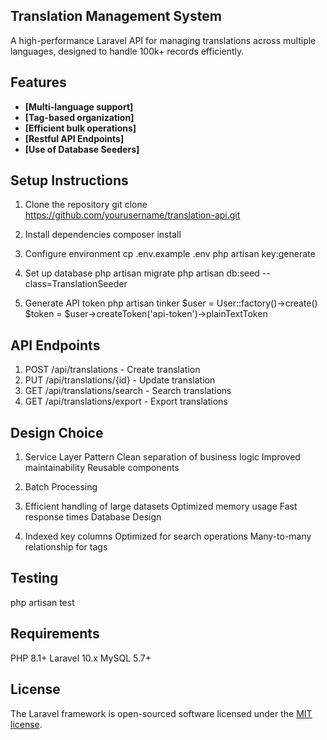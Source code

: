 ## Translation Management System

A high-performance Laravel API for managing translations across multiple languages, designed to handle 100k+ records efficiently.

## Features

- **[Multi-language support]**
- **[Tag-based organization]**
- **[Efficient bulk operations]**
- **[Restful API Endpoints]**
- **[Use of Database Seeders]**

## Setup Instructions

1. Clone the repository git clone https://github.com/yourusername/translation-api.git

2. Install dependencies composer install

3. Configure environment cp .env.example .env php artisan key:generate

4. Set up database php artisan migrate php artisan db:seed --class=TranslationSeeder

5. Generate API token php artisan tinker $user = User::factory()->create() $token = $user->createToken('api-token')->plainTextToken


## API Endpoints

1. POST /api/translations - Create translation
2. PUT /api/translations/{id} - Update translation
3. GET /api/translations/search - Search translations
4. GET /api/translations/export - Export translations

## Design Choice

1. Service Layer Pattern Clean separation of business logic Improved maintainability Reusable components

2. Batch Processing

3. Efficient handling of large datasets Optimized memory usage Fast response times Database Design

4. Indexed key columns Optimized for search operations Many-to-many relationship for tags

## Testing

php artisan test

## Requirements

PHP 8.1+
Laravel 10.x
MySQL 5.7+

## License

The Laravel framework is open-sourced software licensed under the [MIT license](https://opensource.org/licenses/MIT).
